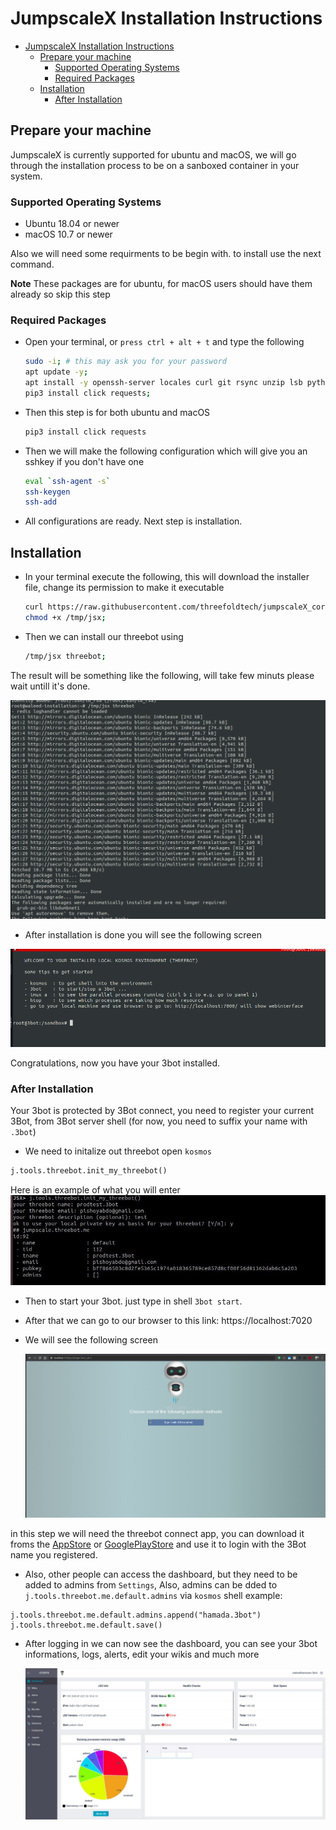 # JumpscaleX Installation Instructions

- [JumpscaleX Installation Instructions](#jumpscalex-installation-instructions)
  - [Prepare your machine](#prepare-your-machine)
    - [Supported Operating Systems](#supported-operating-systems)
    - [Required Packages](#required-packages)
  - [Installation](#installation)
    - [After Installation](#after-installation)


## Prepare your machine

JumpscaleX is currently supported for ubuntu and macOS, we will go through the installation process to be on a sanboxed container in your system.

### Supported Operating Systems

- Ubuntu 18.04 or newer
- macOS 10.7 or newer

Also we will need some requirments to be begin with. to install use the next command.

**Note** These packages are for ubuntu, for macOS users should have them already so skip this step

### Required Packages

- Open your terminal, or `press ctrl + alt + t` and type the following
  
    ```bash
    sudo -i; # this may ask you for your password
    apt update -y;
    apt install -y openssh-server locales curl git rsync unzip lsb python3 python3-pip;
    pip3 install click requests;
    ```

- Then this step is for both ubuntu and macOS

    ```bash
    pip3 install click requests
    ```

- Then we will make the following configuration which will give you an sshkey if you don't have one
  
    ```bash
    eval `ssh-agent -s`
    ssh-keygen
    ssh-add
    ```

- All configurations are ready. Next step is installation.

## Installation

- In your terminal execute the following, this will download the installer file, change its permission to make it executable

    ```bash
    curl https://raw.githubusercontent.com/threefoldtech/jumpscaleX_core/development/install/jsx.py?$RANDOM > /tmp/jsx;
    chmod +x /tmp/jsx;
    ```

- Then we can install our threebot using

    ```bash
    /tmp/jsx threebot;
    ```

The result will be something like the following, will take few minuts please wait untill it's done.

![Installation Image](images/install_1.png)

- After installation is done you will see the following screen

![Installation Image](images/install_2.png)

Congratulations, now you have your 3bot installed.

### After Installation

Your 3bot is protected by 3Bot connect, you need to register your current 3Bot, from 3Bot server shell (for now, you need to suffix your name with `.3bot`)

- We need to initalize out threebot open `kosmos`

```python
j.tools.threebot.init_my_threebot()
```
Here is an example of what you will enter
![init_my_threebot](./images/threebotinit.jpg)



- Then to start your 3bot. just type in shell `3bot start`.

- After that we can go to our browser to this link: https://localhost:7020

- We will see the following screen

    ![Installation Image](images/install_3.png)

in this step we will need the threebot connect app, you can download it froms the [AppStore](https://apps.apple.com/us/app/3bot-connect/id1459845885) or [GooglePlayStore](https://play.google.com/store/apps/details?id=org.jimber.threebotlogin&hl=en) and use it to login with the 3Bot name you registered.

- Also, other people can access the dashboard, but they need to be added to admins from `Settings`, Also, admins can be dded to `j.tools.threebot.me.default.admins` via `kosmos` shell example:

```python3
j.tools.threebot.me.default.admins.append("hamada.3bot")
j.tools.threebot.me.default.save()
```

- After logging in we can now see the dashboard, you can see your 3bot informations, logs, alerts, edit your wikis and much more

    ![Installation Image](images/install_4.png)
